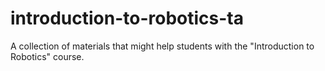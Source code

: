 # introduction-to-robotics-ta
A collection of materials that might help students with the "Introduction to Robotics" course.
